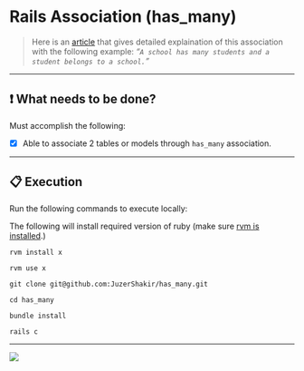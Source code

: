 # Rails Association (has_many)

> Here is an [article](https://juzer-shakir.medium.com/rails-association-part-2-a563f870e415#03dc) that gives detailed explaination of this association with the following example: *“`A school has many students and a student belongs to a school.`”*

----

## ❗ What needs to be done?
Must accomplish the following:
- [x] Able to associate 2 tables or models through `has_many` association.

----


## 📋 Execution

Run the following commands to execute locally:

The following will install required version of ruby (make sure [rvm is installed](https://rvm.io/rvm/install).)
```terminal
rvm install x
```
```terminal
rvm use x
```
```terminal
git clone git@github.com:JuzerShakir/has_many.git
```
```terminal
cd has_many
```
```terminal
bundle install
```
```terminal
rails c
```

-----

![](https://visitor-badge-reloaded.herokuapp.com/badge?page_id=juzershakir.has_many&color=000000&lcolor=000000&style=for-the-badge&logo=Github)

